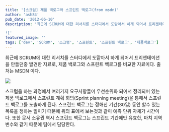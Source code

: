 ```yaml
---
title: '[스크럼] 제품 백로그와 스프린트 백로그(from msdn)'
author: 'ash84'
pub_date: '2012-06-10'
description: '최근에 SCRUM에 대한 리서치를 스터디에서 도맡아서 하게 되어서 프리젠테이션을 만들던중 발견한 자료로, 제품 백로그와 스프린트 백로그를 비교한 자료이다. 출처는 MSDN 이다. 

!['
featured_image: ''
tags: ['dev', 'SCRUM', '스크럼', '스프린트', '스프린트 백로그', '제품백로그']
---
```



<span style="font-size: 11pt; "></span><span style="font-size: 11pt; "></span><span style="font-size: 11pt; ">최근에 SCRUM에 대한 리서치를 스터디에서 도맡아서 하게 되어서 프리젠테이션을 만들던중 발견한 자료로</span><span style="font-size: 11pt; ">, 제품 백로그와 스프린트 백로그를 비교한 자료이다. </span><span style="font-size: 11pt; ">출처는 MSDN 이다. </span>

![](http://ash84.net/wp-content/uploads/1/cfile24.uf.164C043D4FD3F000242B07.png)

<span style="font-size: 11pt; ">스크럼을 하는 과정에서 여러가지 요구사항들이 우선순위화 되어서 정리되어 있는 제품 백로그에서 스프린트 계획 회의(Sprint planning meeting)을 통해서 스프린트 백로그를 도출하게 된다. 스프린트 백로그는 정해진 기간(30일) 동안 할수 있는 목록을 정하는 일이기 때문에 위의 표에서 보는것과 같이 예측 단위 자체가 시간이다. 또한 문서 소유권 역시 스프린트 백로그는 스프린트 기간에만 유효한, 마치 지역 변수와 같기 때문에 팀에서 담당한다. </span>

<span style="font-size: 11pt; ">  
</span>



